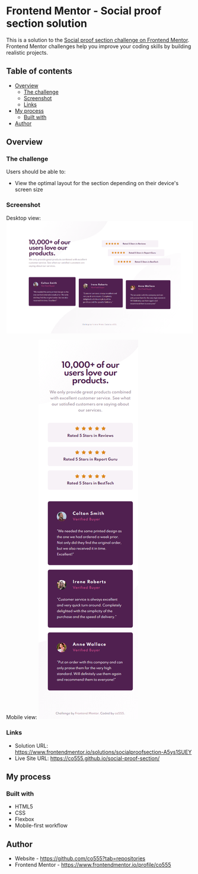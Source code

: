 # Frontend Mentor - Social proof section solution

This is a solution to the [Social proof section challenge on Frontend Mentor](https://www.frontendmentor.io/challenges/social-proof-section-6e0qTv_bA). Frontend Mentor challenges help you improve your coding skills by building realistic projects. 

## Table of contents

- [Overview](#overview)
  - [The challenge](#the-challenge)
  - [Screenshot](#screenshot)
  - [Links](#links)
- [My process](#my-process)
  - [Built with](#built-with)
- [Author](#author)


## Overview

### The challenge

Users should be able to:

- View the optimal layout for the section depending on their device's screen size

### Screenshot

Desktop view:
![](./images/co555-social-proof-section-desktop.png)

Mobile view:
![](./images/co555-social-proof-section-mobile.png)


### Links

- Solution URL: https://www.frontendmentor.io/solutions/socialproofsection-A5ys1SUEY
- Live Site URL: https://co555.github.io/social-proof-section/

## My process

### Built with

- HTML5
- CSS
- Flexbox
- Mobile-first workflow


## Author

- Website - https://github.com/co555?tab=repositories
- Frontend Mentor - https://www.frontendmentor.io/profile/co555
